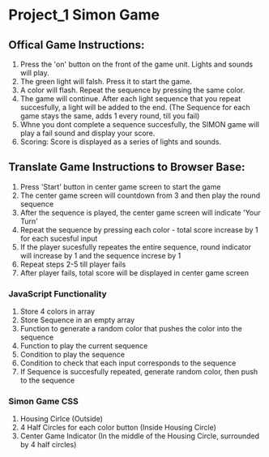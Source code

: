 # Project_1 Simon Game

## Offical Game Instructions:

1. Press the 'on' button on the front of the game unit. Lights and sounds will play.
2. The green light will falsh. Press it to start the game.
3. A color will flash. Repeat the sequence by pressing the same color.
4. The game will continue. After each light sequence that you repeat succesfully, a light will be added to the end. (The Sequence for each game stays the same, adds 1 every round, till you fail)
5. Whne you dont complete a sequence succesfully, the SIMON game will play a fail sound and display your score.
6. Scoring: Score is displayed as a series of lights and sounds.

## Translate Game Instructions to Browser Base:

1. Press 'Start' button in center game screen to start the game
2. The center game screen will countdown from 3 and then play the round sequence
3. After the sequence is played, the center game screen will indicate 'Your Turn'
4. Repeat the sequence by pressing each color - total score increase by 1 for each sucesful input
5. If the player sucesfully repeates the entire sequence, round indicator will increase by 1 and the sequence increse by 1
6. Repeat steps 2-5 till player fails
7. After player fails, total score will be displayed in center game screen

### JavaScript Functionality

1. Store 4 colors in array
2. Store Sequence in an empty array
3. Function to generate a random color that pushes the color into the sequence
4. Function to play the current sequence
5. Condition to play the sequence
6. Condition to check that each input corresponds to the sequence
7. If Sequence is succesfully repeated, generate random color, then push to the sequence

### Simon Game CSS

1. Housing Cirlce (Outside)
2. 4 Half Circles for each color button (Inside Housing Circle)
3. Center Game Indicator (In the middle of the Housing Circle, surrounded by 4 half circles)
